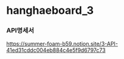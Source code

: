 # hanghaeboard_3
### API명세서
https://summer-foam-b59.notion.site/3-API-41ed31cddc004eb884c4e5f9d6797c73
